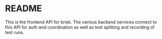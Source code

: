 # README

This is the frontend API for brisk. The various backend services connect to this API for auth and coordination as well as test splitting and recording of test runs.
